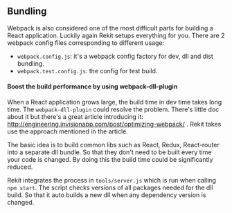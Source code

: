 ## Bundling

Webpack is also considered one of the most difficult parts for building a React application. Luckily again Rekit setups everything for you. There are 2 webpack config files corresponding to different usage:

* `webpack.config.js`: it's a webpack config factory for dev, dll and dist bundling.
* `webpack.test.config.js`: the config for test build.

#### Boost the build performance by using webpack-dll-plugin
When a React application grows large, the build time in dev time takes long time. The `webpack-dll-plugin` could resolve the problem. There's little doc about it but there's a great article introducing it: http://engineering.invisionapp.com/post/optimizing-webpack/ . Rekit takes use the approach mentioned in the article.

The basic idea is to build common libs such as React, Redux, React-router into a separate dll bundle. So that they don't need to be built every time your code is changed. By doing this the build time could be significantly reduced.

Rekit integrates the process in `tools/server.js` which is run when calling `npm start`. The script checks versions of all packages needed for the dll build. So that it auto builds a new dll when any dependency version is changed.


